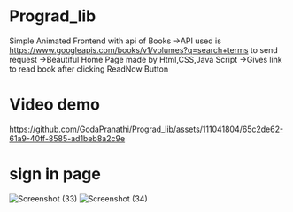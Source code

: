 # Prograd_lib
Simple Animated Frontend with api of Books 
->API used is https://www.googleapis.com/books/v1/volumes?q=search+terms  to send request
->Beautiful Home Page made by Html,CSS,Java Script
->Gives link to read book after clicking ReadNow Button



# Video demo




https://github.com/GodaPranathi/Prograd_lib/assets/111041804/65c2de62-61a9-40ff-8585-ad1beb8a2c9e


# sign in page
![Screenshot (33)](https://github.com/GodaPranathi/Prograd_lib/assets/111041804/7bc1cdcd-d243-4960-a185-4416999f1d9b)
![Screenshot (34)](https://github.com/GodaPranathi/Prograd_lib/assets/111041804/9d070fd4-2ba1-49e7-837e-c37d45c0f93d)
